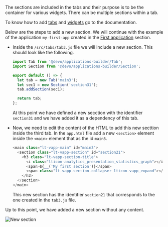 The sections are included in the tabs and their purpose is to be the
container for various widgets.
There can be multiple sections within a tab.

To know how to add [tabs](tutorial-basic-add-tabs.html) and
[widgets](tutorial-basic-add-widgets.html)
go to the documentation.

Below are the steps to add a new section.
We will continue with the example of the application `my-first-app` created
in the [First application](tutorial-basic-first-app.html) section.

- Inside the `/src/tabs/tab3.js` file we will include a new section.
  This should look like the following.

  ```javascript
  import Tab from '@devo/applications-builder/Tab';
  import Section from '@devo/applications-builder/Section';

  export default () => {
    let tab = new Tab('main3');
    let sec1 = new Section('section31');
    tab.addSection(sec1);

    return tab;
  };
  ```

  At this point we have defined a new secction with the identifier `section31`
  and we have added it as a dependency of this tab.

- Now, we need to edit the content of the HTML to add this new secttion inside
  the third tab.
  In the `app.html` file add a new `<section>` element inside the `<main>` element
  that as the id `main3`.

  ```javascript
  <main class="lt-vapp-main" id="main3">
    <section class="lt-vapp-section" id="section21">
      <h3 class="lt-vapp-section-title">
        <i class="lticon-analytics_presentation_statistics_graph"></i>
        <span>${__('My first section')}</span>
        <span class="lt-vapp-section-collapser lticon-vapp_expand"></span>
      </h3>
    </section>
  </main>
  ```

  This new section has the identifier `section21` that corresponds to the one created in the `tab3.js` file.

Up to this point, we have added a new section without any content.

<img src="new-app/new-section.png" alt="New section" />
